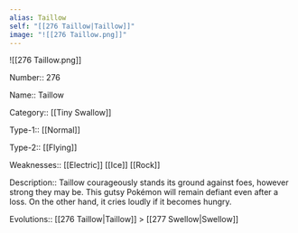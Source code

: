 ```yaml
---
alias: Taillow
self: "[[276 Taillow|Taillow]]"
image: "![[276 Taillow.png]]"
---
```


![[276 Taillow.png]]


Number:: 276

Name:: Taillow

Category:: [[Tiny Swallow]]

Type-1:: [[Normal]]

Type-2:: [[Flying]]

Weaknesses:: [[Electric]] [[Ice]] [[Rock]]

Description:: Taillow courageously stands its ground against foes, however strong they may be. This gutsy Pokémon will remain defiant even after a loss. On the other hand, it cries loudly if it becomes hungry.

Evolutions:: [[276 Taillow|Taillow]] > [[277 Swellow|Swellow]]